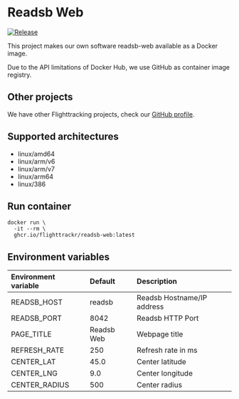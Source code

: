 # Readsb Web

[![Release](https://github.com/flighttrackr/docker-readsb-web/actions/workflows/release.yml/badge.svg)](https://github.com/flighttrackr/docker-readsb-web/actions/workflows/release.yml)

This project makes our own software readsb-web available as a Docker image.

Due to the API limitations of Docker Hub, we use GitHub as container image registry.

## Other projects

We have other Flighttracking projects, check our [GitHub profile].

## Supported architectures

- linux/amd64
- linux/arm/v6
- linux/arm/v7
- linux/arm64
- linux/386

## Run container

```shell
docker run \
  -it --rm \
  ghcr.io/flighttrackr/readsb-web:latest
```

## Environment variables

| Environment variable | Default | Description |
| :- | :- | :- |
| READSB_HOST | readsb | Readsb Hostname/IP address |
| READSB_PORT | 8042 | Readsb HTTP Port |
| PAGE_TITLE | Readsb Web | Webpage title |
| REFRESH_RATE | 250 | Refresh rate in ms |
| CENTER_LAT | 45.0 | Center latitude |
| CENTER_LNG | 9.0 | Center longitude |
| CENTER_RADIUS | 500 | Center radius |


[GitHub profile]: https://github.com/flighttrackr
